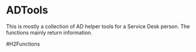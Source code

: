 # ADTools
This is mostly a collection of AD helper tools for a Service Desk person. The functions mainly return information.

#H2Functions
